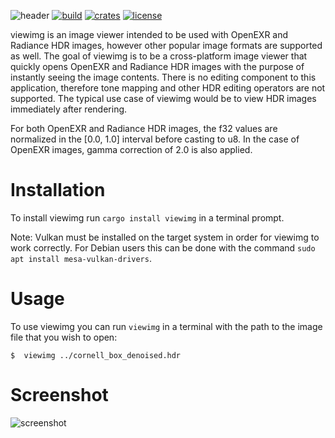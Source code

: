 ![header](header.png "viewimg")
[![build](https://img.shields.io/travis/com/mandeep/viewimg/master?style=flat-square)](https://travis-ci.com/mandeep/viewimg) [![crates](https://img.shields.io/crates/v/viewimg?style=flat-square)](https://crates.io/crates/viewimg) [![license](https://img.shields.io/crates/l/viewimg?style=flat-square)](https://crates.io/crates/viewimg)

viewimg is an image viewer intended to be used with OpenEXR and Radiance HDR images, however
other popular image formats are supported as well. The goal of viewimg is to be a cross-platform
image viewer that quickly opens OpenEXR and Radiance HDR images with the purpose of instantly
seeing the image contents. There is no editing component to this application,
therefore tone mapping and other HDR editing operators are not supported.
The typical use case of viewimg would be to view HDR images immediately after rendering.

For both OpenEXR and Radiance HDR images, the f32 values are normalized in the [0.0, 1.0] interval
before casting to u8. In the case of OpenEXR images, gamma correction of 2.0 is also applied.



Installation
============

To install viewimg run `cargo install viewimg` in a terminal prompt.

Note: Vulkan must be installed on the target system in order for viewimg to work correctly.
For Debian users this can be done with the command `sudo apt install mesa-vulkan-drivers`.

Usage
=====

To use viewimg you can run `viewimg` in a terminal with the path to the
image file that you wish to open:

    $  viewimg ../cornell_box_denoised.hdr

Screenshot
==========

![screenshot](screenshot.png "viewimg window screenshot")
